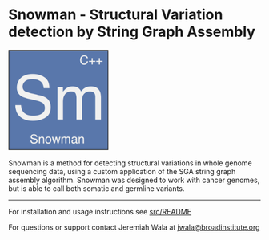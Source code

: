 

Snowman - Structural Variation detection by String Graph Assembly
=================================================================

<img src="https://raw.githubusercontent.com/broadinstitute/SnowmanSV/master/figures/labels_sm.png?token=AGmfiBN2zZrv7tFaZXAdEAKTY7xxo7ROks5Vy2oswA%3D%3D" width="200">

Snowman is a method for detecting structural variations in whole genome sequencing data, using a custom application of the SGA string graph assembly algorithm. Snowman was designed to work with cancer genomes, but is able to call both somatic and germline variants.

--------
For installation and usage instructions see [src/README](src/#readme)

For questions or support contact Jeremiah Wala at jwala@broadinstitute.org

